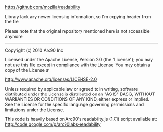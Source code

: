 https://github.com/mozilla/readability

Library lack any newer licensing information, so I'm copying header from the file

Please note that the original repository mentioned here is not accessible anymore


---

Copyright (c) 2010 Arc90 Inc

Licensed under the Apache License, Version 2.0 (the "License");
you may not use this file except in compliance with the License.
You may obtain a copy of the License at

http://www.apache.org/licenses/LICENSE-2.0

Unless required by applicable law or agreed to in writing, software
distributed under the License is distributed on an "AS IS" BASIS,
WITHOUT WARRANTIES OR CONDITIONS OF ANY KIND, either express or implied.
See the License for the specific language governing permissions and
limitations under the License.

This code is heavily based on Arc90's readability.js (1.7.1) script
available at: http://code.google.com/p/arc90labs-readability
